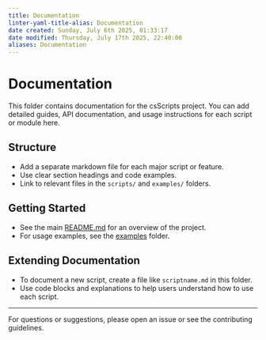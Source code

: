 ```yaml
---
title: Documentation
linter-yaml-title-alias: Documentation
date created: Sunday, July 6th 2025, 01:33:17
date modified: Thursday, July 17th 2025, 22:40:00
aliases: Documentation
---
```


# Documentation

This folder contains documentation for the csScripts project. You can add detailed guides, API documentation, and usage instructions for each script or module here.

## Structure

- Add a separate markdown file for each major script or feature.
- Use clear section headings and code examples.
- Link to relevant files in the `scripts/` and `examples/` folders.

## Getting Started

- See the main [README.md](../README.md) for an overview of the project.
- For usage examples, see the [examples](../examples/) folder.

## Extending Documentation

- To document a new script, create a file like `scriptname.md` in this folder.
- Use code blocks and explanations to help users understand how to use each script.

---

For questions or suggestions, please open an issue or see the contributing guidelines.
